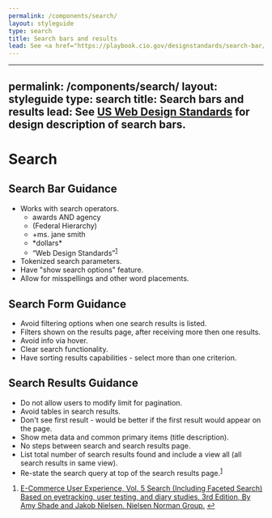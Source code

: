 ```yaml
---
permalink: /components/search/
layout: styleguide
type: search
title: Search bars and results
lead: See <a href="https://playbook.cio.gov/designstandards/search-bar/">US Web Design Standards</a> for design description of search bars.
---
```


---
permalink: /components/search/
layout: styleguide
type: search
title: Search bars and results
lead: See <a href="https://playbook.cio.gov/designstandards/search-bar/">US Web Design Standards</a> for design description of search bars.
---

<h1>Search</h1>

<h2>Search Bar Guidance</h2>

<ul>
  <li>Works with search operators.
  <ul>
    <li>awards AND agency</li>
    <li>(Federal Hierarchy)</li>
    <li>+ms. jane smith</li>
    <li>*dollars*</li>
    <li> “Web Design Standards”<sup id="fnref:searchDesign1"><a href="#fn:searchDesign1" class="footnote">1</a></sup></li>
  </ul></li>
  <li>Tokenized search parameters.</li>
  <li>Have "show search options" feature.</li>
  <li>Allow for misspellings and other word placements.</li>
</ul>

<h2>Search Form Guidance</h2>

<ul>
  <li>Avoid filtering options when one search results is listed.</li>
  <li>Filters shown on the results page, after receiving more then one results.</li>
  <li>Avoid info via hover.</li>
  <li>Clear search functionality.</li>
  <li>Have sorting results capabilities - select more than one criterion.</li>
</ul>

<h2>Search Results Guidance</h2>

<ul>
  <li>Do not allow users to modify limit for pagination.</li>
  <li>Avoid tables in search results.
  </li>
  <li>Don't see first result - would be better if the first result would appear on the page.</li>
  <li>Show meta data and common primary items (title description).</li>
  <li>No steps between search and search results page.</li>
  <li>List total number of search results found and include a view all (all search results in same view).</li>
  <li>Re-state the search query at top of the search results page.<sup id="fnref:searchDesign1"><a href="#fn:searchDesign1" class="footnote">1</a></sup></li>
</ul>

<div class="footnotes">
<ol>
  <li id="fn:searchDesign1">
    <a href="https://www.nngroup.com/reports/ecommerce-ux-search-including-faceted-search/">E-Commerce User Experience, Vol. 5 Search (Including Faceted Search) Based on eyetracking, user testing, and diary studies, 3rd Edition, By Amy Shade and Jakob Nielsen. Nielsen Norman Group.</a>
    <a href="#fnref:searchDesign1" class="reversefootnote">↩</a>
  </li>  
</ol>
</div>

